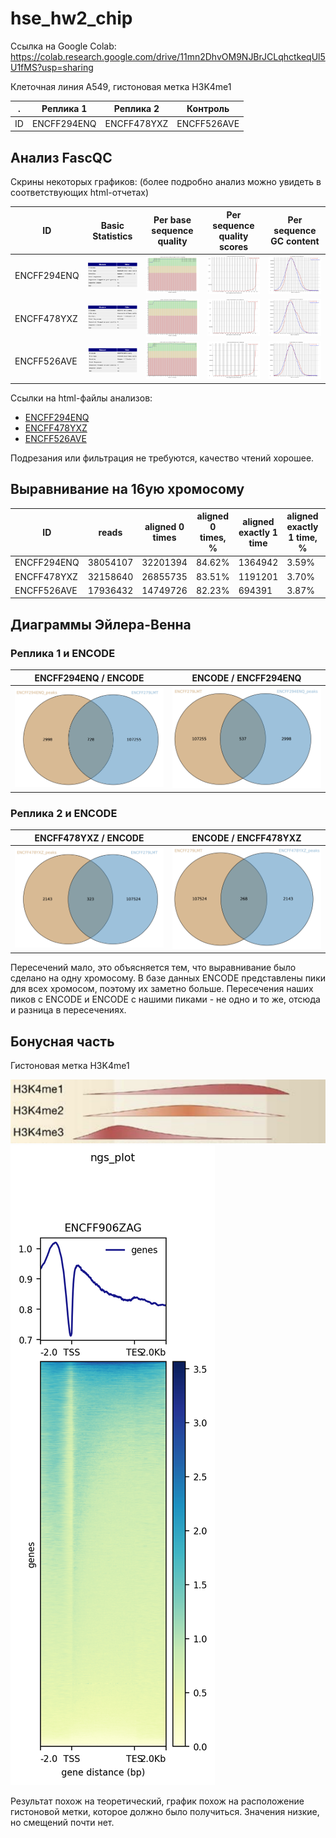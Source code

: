 # hse_hw2_chip

Ссылка на Google Colab: https://colab.research.google.com/drive/11mn2DhvOM9NJBrJCLqhctkeqUl5U1fMS?usp=sharing

Клеточная линия A549, гистоновая метка H3K4me1

. | Реплика 1 | Реплика 2 | Контроль
--- | --- | --- | ---
ID | ENCFF294ENQ | ENCFF478YXZ | ENCFF526AVE

## Анализ FascQC

Скрины некоторых графиков: (более подробно анализ можно увидеть в соответствующих html-отчетах)

ID | Basic Statistics | Per base sequence quality | Per sequence quality scores | Per sequence GC content
--- | --- | --- | --- | ---
ENCFF294ENQ | ![](https://github.com/XeniaMishina/hse_hw2_chip/blob/main/screens/294_BS.png) | ![](https://github.com/XeniaMishina/hse_hw2_chip/blob/main/screens/294_PBSQ.png) | ![](https://github.com/XeniaMishina/hse_hw2_chip/blob/main/screens/294_PSQS.png) | ![](https://github.com/XeniaMishina/hse_hw2_chip/blob/main/screens/294_GC.png) |
ENCFF478YXZ | ![](https://github.com/XeniaMishina/hse_hw2_chip/blob/main/screens/478_BS.png) | ![](https://github.com/XeniaMishina/hse_hw2_chip/blob/main/screens/478_PBSQ.png) | ![](https://github.com/XeniaMishina/hse_hw2_chip/blob/main/screens/478_PSQS.png) | ![](https://github.com/XeniaMishina/hse_hw2_chip/blob/main/screens/478_GC.png) |
ENCFF526AVE | ![](https://github.com/XeniaMishina/hse_hw2_chip/blob/main/screens/526_BS.png) | ![](https://github.com/XeniaMishina/hse_hw2_chip/blob/main/screens/526_PBSQ.png) | ![](https://github.com/XeniaMishina/hse_hw2_chip/blob/main/screens/526_PSQS.png) | ![](https://github.com/XeniaMishina/hse_hw2_chip/blob/main/screens/526_GC.png) |

Ссылки на html-файлы анализов: 
- [ENCFF294ENQ](https://github.com/XeniaMishina/hse_hw2_chip/blob/main/data/ENCFF294ENQ_fastqc.html)
- [ENCFF478YXZ](https://github.com/XeniaMishina/hse_hw2_chip/blob/main/data/ENCFF478YXZ_fastqc.html)
- [ENCFF526AVE](https://github.com/XeniaMishina/hse_hw2_chip/blob/main/data/ENCFF526AVE_fastqc.html)

Подрезания или фильтрация не требуются, качество чтений хорошее.

## Выравнивание на 16ую хромосому

ID | reads |	aligned 0 times |	aligned 0 times, % |	aligned exactly 1 time |	aligned exactly 1 time, % |	aligned >1 times |	aligned >1 times, %
--- | --- | --- | --- | --- | --- | --- | ---
ENCFF294ENQ |	38054107 | 32201394 |	84.62% | 1364942 | 3.59% |	4487771 |	11.79%
ENCFF478YXZ |	32158640 | 26855735 |	83.51% | 1191201 | 3.70% |	4111704 |	12.79%
ENCFF526AVE |	17936432 | 14749726 |	82.23% | 694391 |	3.87% |	2492315 |	13.90%

## Диаграммы Эйлера-Венна

### Реплика 1 и ENCODE

ENCFF294ENQ / ENCODE | ENCODE / ENCFF294ENQ
--- | ---
![](https://github.com/XeniaMishina/hse_hw2_chip/blob/main/screens/venn1.png) | ![](https://github.com/XeniaMishina/hse_hw2_chip/blob/main/screens/venn2.png)

### Реплика 2 и ENCODE

ENCFF478YXZ / ENCODE | ENCODE / ENCFF478YXZ
--- | ---
![](https://github.com/XeniaMishina/hse_hw2_chip/blob/main/screens/venn3.png) | ![](https://github.com/XeniaMishina/hse_hw2_chip/blob/main/screens/venn4.png)

Пересечений мало, это объясняется тем, что выравнивание было сделано на одну хромосому.
В базе данных ENCODE представлены пики для всех хромосом, поэтому их заметно больше. 
Пересечения наших пиков с ENCODE и ENCODE с нашими пиками - не одно и то же, отсюда и разница в пересечениях.


## Бонусная часть 

Гистоновая метка H3K4me1 

![theory](https://github.com/XeniaMishina/hse_hw2_chip/blob/main/screens/theory.png)
![result](https://github.com/XeniaMishina/hse_hw2_chip/blob/main/data/result.png)

Результат похож на теоретический, график похож на расположение гистоновой метки, которое должно было получиться. Значения низкие, но смещений почти нет.
